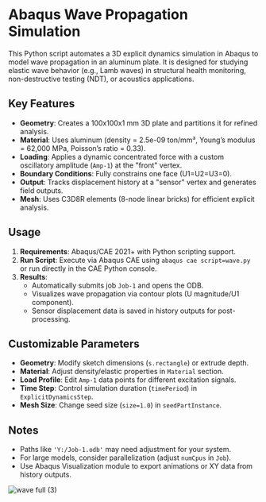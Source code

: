 # Abaqus Wave Propagation Simulation

This Python script automates a 3D explicit dynamics simulation in Abaqus to model wave propagation in an aluminum plate. It is designed for studying elastic wave behavior (e.g., Lamb waves) in structural health monitoring, non-destructive testing (NDT), or acoustics applications.

## Key Features
- **Geometry**: Creates a 100x100x1 mm 3D plate and partitions it for refined analysis.
- **Material**: Uses aluminum (density = 2.5e-09 ton/mm³, Young’s modulus = 62,000 MPa, Poisson’s ratio = 0.33).
- **Loading**: Applies a dynamic concentrated force with a custom oscillatory amplitude (`Amp-1`) at the "front" vertex.
- **Boundary Conditions**: Fully constrains one face (U1=U2=U3=0).
- **Output**: Tracks displacement history at a "sensor" vertex and generates field outputs.
- **Mesh**: Uses C3D8R elements (8-node linear bricks) for efficient explicit analysis.

## Usage
1. **Requirements**: Abaqus/CAE 2021+ with Python scripting support.
2. **Run Script**: Execute via Abaqus CAE using `abaqus cae script=wave.py` or run directly in the CAE Python console.
3. **Results**: 
   - Automatically submits job `Job-1` and opens the ODB.
   - Visualizes wave propagation via contour plots (U magnitude/U1 component).
   - Sensor displacement data is saved in history outputs for post-processing.

## Customizable Parameters
- **Geometry**: Modify sketch dimensions (`s.rectangle`) or extrude depth.
- **Material**: Adjust density/elastic properties in `Material` section.
- **Load Profile**: Edit `Amp-1` data points for different excitation signals.
- **Time Step**: Control simulation duration (`timePeriod`) in `ExplicitDynamicsStep`.
- **Mesh Size**: Change seed size (`size=1.0`) in `seedPartInstance`.

## Notes
- Paths like `'Y:/Job-1.odb'` may need adjustment for your system.
- For large models, consider parallelization (adjust `numCpus` in `Job`).
- Use Abaqus Visualization module to export animations or XY data from history outputs.

![wave full (3)](https://github.com/user-attachments/assets/752b0c66-c977-4b7b-9223-79d3a80930d5)

